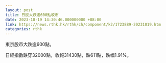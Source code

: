 ```yaml
---
layout: post
title: 日股大跌逾600點收市
date: 2023-10-19 14:30:46.000000000 +08:00
link: https://news.rthk.hk/rthk/ch/component/k2/1723889-20231019.htm
categories: rthk
---
```


東京股市大跌逾600點。

日經指數跌穿32000點，收報31430點，跌611點，跌幅1.91%。
